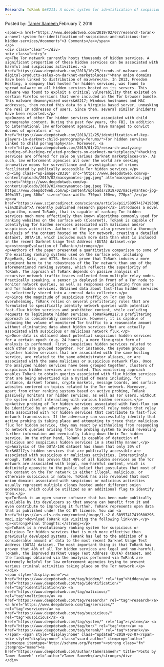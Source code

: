 ```yaml
---
Research: ToRank &#8211; A novel system for identification of suspicious and malicious Tor hidden services
---
```

<article class="post-listing post-28308 post type-post status-publish format-standard has-post-thumbnail hentry  tag-identification tag-malicious tag-research tag-services tag-suspicious tag-system  ank">
    <div class="post-inner">
        <span>Posted by: <a href="https://www.deepdotweb.com/author/tamersameeh/" title="">Tamer Sameeh </a></span>
    <span>February 7, 2019</span>
    
    <span><a href="https://www.deepdotweb.com/2019/02/07/research-torank-a-novel-system-for-identification-of-suspicious-and-malicious-tor-hidden-services/#comments">3 Comments</a></span>
    </p>
    <div class="clear"></div>
    <div class="entry">
    <p>The Tor network currently hosts thousands of hidden services. A significant proportion of these hidden services can be associated with harmful and suspicious activities. <a href="https://www.deepdotweb.com/2018/10/25/trends-of-malware-and-digital-products-sales-on-darknet-marketplaces/">Many onion domains have been linked to distribution of malware</a>. In 2013, Freedom Hosting, a company that hosted Tor hidden services, was found to spread malware on all hidden services hosted on its servers. This malware was found to exploit a critical vulnerability that existed on certain Firefox versions that were included in the Tor browser bundle. This malware deanonymized users&#8217; Windows hostnames and MAC addresses, then routed this data to a Virginia based server, unmasking the real IP addresses of users. Since then, several similar incidents have been reported.</p>
    <p>Dozens of other Tor hidden services were associated with child pornography content. During the past few years, the FBI, in addition to international law enforcement agencies, have managed to convict dozens of operators of <a href="https://www.deepdotweb.com/2018/12/25/identification-of-key-players-in-darknet-child-pornography-forums/">Tor hidden services linked to child pornography</a>. Moreover, <a href="https://www.deepdotweb.com/2019/01/21/research-analyzing-trading-of-hacking-related-products-on-darknet-marketplaces/">hacking services are offered for sale on various darknet marketplaces</a>. As such, law enforcement agencies all over the world are seeking innovative means for surveillance and investigation of crimes facilitated by publically accessible Tor hidden services.</p>
    <p><img class="wp-image-28310" src="https://www.deepdotweb.com/wp-content/uploads/2019/02/macsymantec-jpg.jpeg" alt="macsymantec.jpg" srcset="https://www.deepdotweb.com/wp-content/uploads/2019/02/macsymantec-jpg.jpeg 770w, https://www.deepdotweb.com/wp-content/uploads/2019/02/macsymantec-jpg-300x157.jpeg 300w" sizes="(max-width: 770px) 100vw, 770px" /></p>
    <p><a href="https://www.sciencedirect.com/science/article/pii/S0957417419300296?via%3Dihub">A recently published research paper</a> introduces a novel algorithm, named ToRank, that is capable of ranking Tor hidden services much more effectively than known algorithms commonly used for ranking websites on the surface web (Clearnet). ToRank is capable of identifying Tor hidden services associated with malicious and/or suspicious activities. Authors of the paper also presented a thorough analysis of the content hosted on the Tor network, creating a detailed dataset, DUTA-10, which includes much more data than what is included in the recent Darknet Usage Test Address (DUTA) dataset.</p>
    <p><strong>Evaluation of ToRank:</strong></p>
    <p>Authors of the paper presented a quantitative comparison to some of the existing ranking systems used on the surface web, including PageRank, Katz, and HITS. Results prove that ToRank induces a more prominent harm to the robustness of the Tor network than any of the aforementioned ranking systems, which reflects the superiority of ToRank. The approach of ToRank depends on passive analysis of recursive network traffic traces collected from multiple relay nodes. Practically speaking, a sensor is deployed in front of a Tor node to monitor network queries, as well as responses originating from users and Tor hidden services. Obtained data about fast-flux hidden services is selectively stored into a central data collector.</p>
    <p>Since the magnitude of suspicious traffic on Tor can be overwhelming, ToRank relies on several prefiltering rules that are formulated to specifically identify network queries with potential fast-flux hidden services and prohibited content, while excluding requests to legitimate hidden services. ToRank&#8217;s prefiltering approach is considerably conservative. However, it is capable of reducing the volume of monitored Tor traffic to a reasonable amount without eliminating data about hidden services that are actually associated with suspicious or malicious network flux.</p>
    <p>Once data is obtained about potential suspicious hidden services for a certain epoch (e.g. 24 hours), a more fine-grain form of analysis is performed. First, suspicious hidden services related to each other are grouped together. For instance, the system groups together hidden services that are associated with the same hosting service, are related to the same administrator aliases, or are associated with the same malicious or suspicious network flux. Once the analyzed hidden services have been grouped together, clusters of suspicious hidden services are created. This monitoring approach enables ToRank to obtain queries associated with flux hidden services that are being advertised via a myriad of means including, for instance, darknet forums, crypto markets, message boards, and surface websites centered on topics related to the Tor network. Moreover, apart from other ranking systems based on active probing, ToRank passively monitors Tor hidden services, as well as Tor users, without the system itself interacting with various hidden services.</p>
    <p>Active probing of Tor hidden services associated with fast-flux can be identified by an adversary, who can control relay nodes that relay data associated with Tor hidden services that contribute to fast-flux network transmission. If the adversary can successfully identify that active probing is taking place and attempting to trace their malicious flux Tor hidden service, they may react by withholding from responding to network queries arising from the probing system to avoid revealing further information and eventually taking down their Tor hidden service. On the other hand, ToRank is capable of detection of malicious and suspicious hidden services in a stealthy manner.</p>
    <p>Analysis of the DUTA-10K dataset has shown that only 20% of Tor&#8217;s hidden services that are publically accessible are associated with suspicious or malicious activities. Interestingly enough, ToRank has proven that 48% of all hidden services on the Tor network are associated with legal, non-harmful content, which is definitely opposite to the public belief that postulates that most of the content on the Tor network is either illegal, malicious, or otherwise suspicious in nature. ToRank has also revealed that most onion domains associated with suspicious or malicious activities usually represent multiple clones hosted under different onion addresses, which could be utilized as an additional flag to identify them.</p>
    <p>TorRank is an open source software that has been made publically available by its developers so that anyone can benefit from it and even contribute to improving it further. ToRank represents open data that is published under the CC BY license. You can <a href="https://ars.els-cdn.com/content/image/1-s2.0-S0957417419300296-mmc1.zip">download ToRank via visiting the following link</a>.</p>
    <p><strong>Final thoughts:</strong></p>
    <p>ToRank is a revolutionary ranking system for suspicious or malicious Tor hidden services that is much more effective than previously developed systems. ToRank has led to the addition of a considerable amount of data to the most recent Darknet Usage Test Address (DUTA) dataset. The most important thing is that ToRank has proven that 48% of all Tor hidden services are legal and non-harmful. ToRank, the improved Darknet Usage Test Address (DUTA) dataset, and the findings obtained via the analysis performed via ToRank are extremely helpful for law enforcement agencies trying to prevent various criminal activities taking place on the Tor network.</p>
    </div>
    <span style="display:none"><a href="https://www.deepdotweb.com/tag/hidden/" rel="tag">hidden</a> <a href="https://www.deepdotweb.com/tag/identification/" rel="tag">identification</a> <a href="https://www.deepdotweb.com/tag/malicious/" rel="tag">malicious</a> <a href="https://www.deepdotweb.com/tag/research/" rel="tag">research</a> <a href="https://www.deepdotweb.com/tag/services/" rel="tag">services</a> <a href="https://www.deepdotweb.com/tag/suspicious/" rel="tag">suspicious</a> <a href="https://www.deepdotweb.com/tag/system/" rel="tag">system</a> <a href="https://www.deepdotweb.com/tag/tor/" rel="tag">tor</a> <a href="https://www.deepdotweb.com/tag/torank/" rel="tag">torank</a></span> <span style="display:none" class="updated">2019-02-07</span>
    <div style="display:none" class="vcard author" itemprop="author" itemscope itemtype="http://schema.org/Person"><strong class="fn" itemprop="name"><a href="https://www.deepdotweb.com/author/tamersameeh/" title="Posts by Tamer Sameeh" rel="author">Tamer Sameeh</a></strong></div>
    </div>
</article>

